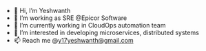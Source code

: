 - 👋 Hi, I’m Yeshwanth
- 👀 I’m working as SRE @Epicor Software
- 🌱 I’m currently working in CloudOps automation team
- 💞️ I’m interested in developing microservices, distributed systems
- 📫 Reach me @y17yeshwanth@gmail.com

<!---
y17yeshwanth/y17yeshwanth is a ✨ special ✨ repository because its `README.md` (this file) appears on your GitHub profile.
You can click the Preview link to take a look at your changes.
--->
